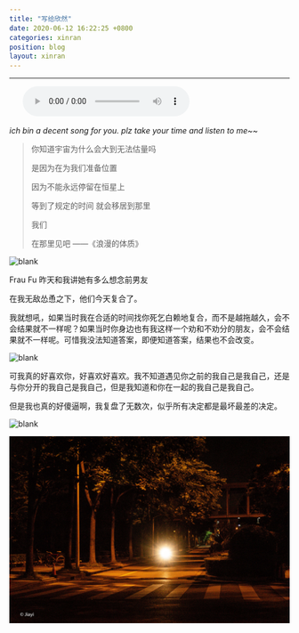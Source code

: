 ```yaml
---
title: "写给欣然"
date: 2020-06-12 16:22:25 +0800
categories: xinran
position: blog
layout: xinran
---
```


---

<ul class="list-inline text-center">
<audio controls="controls">
    <source src="http://music.163.com/song/media/outer/url?id=409830364.mp3" type="audio/ogg">
    <source src="http://music.163.com/song/media/outer/url?id=409830364.mp3" type="audio/mpeg">
<embed height="50" width="1500" src="http://music.163.com/song/media/outer/url?id=409830364.mp3" />
</audio>
</ul>

*ich bin a decent song for you. plz take your time and listen to me~~*

> 你知道宇宙为什么会大到无法估量吗
>
> 是因为在为我们准备位置
>
> 因为不能永远停留在恒星上
>
> 等到了规定的时间 就会移居到那里
>
> 我们
>
> 在那里见吧 ——《浪漫的体质》

![blank](/assets/img/placeholder.png)

Frau Fu 昨天和我讲她有多么想念前男友

在我无敌怂恿之下，他们今天复合了。

我就想吼，如果当时我在合适的时间找你死乞白赖地复合，而不是越拖越久，会不会结果就不一样呢？如果当时你身边也有我这样一个劝和不劝分的朋友，会不会结果就不一样呢。可惜我没法知道答案，即便知道答案，结果也不会改变。

![blank](/assets/img/placeholder.png)

可我真的好喜欢你，好喜欢好喜欢。我不知道遇见你之前的我自己是我自己，还是与你分开的我自己是我自己，但是我知道和你在一起的我自己是我自己。

但是我也真的好傻逼啊，我复盘了无数次，似乎所有决定都是最坏最差的决定。

![blank](assets/img/placeholder.png)



![来去](https://raw.githubusercontent.com/SHIELDJY/ImgRepo/master/_DSC2659-1.jpg)
